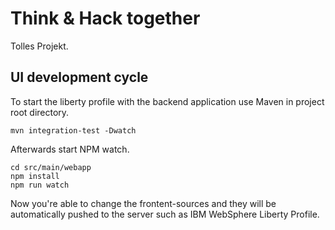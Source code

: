 # Think & Hack together
Tolles Projekt.

## UI development cycle
To start the liberty profile with the backend application use Maven in project root directory.

```
mvn integration-test -Dwatch
```

Afterwards start NPM watch.
```
cd src/main/webapp
npm install
npm run watch
```

Now you're able to change the frontent-sources and they will be automatically pushed to the server such as IBM WebSphere Liberty Profile.
